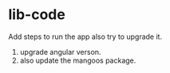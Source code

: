 # lib-code

Add steps to run the app also try to upgrade it.
1. upgrade angular verson.
2. also update the mangoos package.

